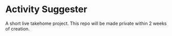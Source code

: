 # Activity Suggester

A short live takehome project. This repo will be made private within 2 weeks of creation.

